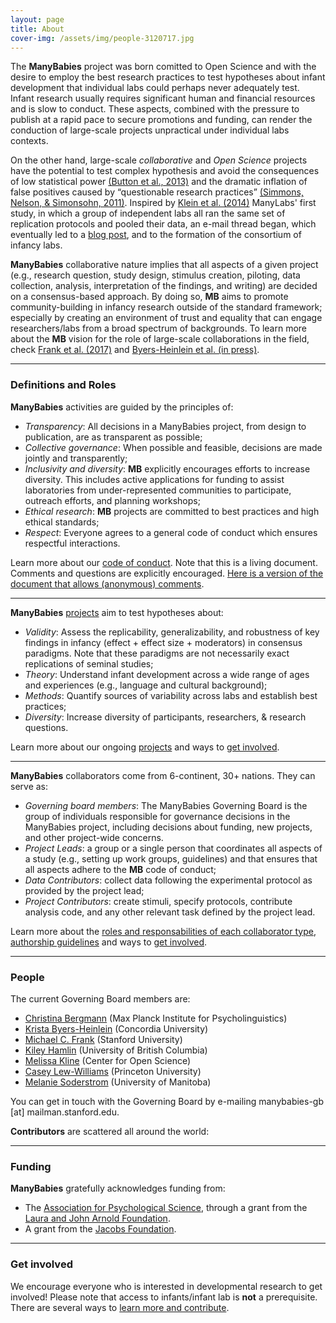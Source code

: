 ```yaml
---
layout: page
title: About
cover-img: /assets/img/people-3120717.jpg
---
```


<!---
To do:
- update funding information?
- map (with governing board members)
  - psa uses flourish: https://public.flourish.studio/visualisation/1103427/
      free if data is public. Do we want that?
      manual update
  - address and latitude/long being recovered automatically with google sheets (geom add-on)
  - make R version? tmap seems to be the way.

Information to come from registration/sign up:
- Number of collaborators and where they come from
- contributors MAP (data from registrations)
 --->

The **ManyBabies** project was born comitted to Open Science and with the desire to employ the best research practices to test hypotheses about infant development that individual labs could perhaps never adequately test. Infant research usually requires significant human and financial resources and is slow to conduct. These aspects, combined with the pressure to publish at a rapid pace to secure promotions and funding, can render the conduction of large-scale projects unpractical under individual labs contexts.

On the other hand, large-scale *collaborative* and *Open Science* projects have the potential to test complex hypothesis and avoid the consequences of low statistical power [(Button et al., 2013)](https://doi.org/10.1038/nrn3475) and the dramatic inflation of false positives caused by “questionable research practices” [(Simmons, Nelson, & Simonsohn, 2011)](https://doi.org/10.1177/0956797611417632). Inspired by [Klein et al. (2014)](http://dx.doi.org/10.1027/1864-9335/a000178) ManyLabs' first study, in which a group of independent labs all ran the same set of replication protocols and pooled their data, an e-mail thread began, which eventually led to a [blog post](https://babieslearninglanguage.blogspot.com/2015/12/the-manybabies-project.html), and to the formation of the consortium of infancy labs.

**ManyBabies** collaborative nature implies that all aspects of a given project (e.g., research question, study design, stimulus creation, piloting, data collection, analysis, interpretation of the findings, and writing) are decided on a consensus-based approach. By doing so, **MB** aims to promote community-building in infancy research outside of the standard framework; especially by creating an environment of trust and equality that can engage researchers/labs from a broad spectrum of backgrounds. To learn more about the **MB** vision for the role of large-scale collaborations in the field, check [Frank et al. (2017)](https://psyarxiv.com/27b43/) and [Byers-Heinlein et al. (in press)](https://psyarxiv.com/dmhk2/).

***

### Definitions and Roles

**ManyBabies** activities are guided by the principles of:
* *Transparency*: All decisions in a ManyBabies project, from design to publication, are as transparent as possible;
* *Collective governance*: When possible and feasible, decisions are made jointly and transparently;
* *Inclusivity and diversity*: **MB** explicitly encourages efforts to increase diversity. This includes active applications for funding to assist laboratories from under-represented communities to participate, outreach efforts, and planning workshops;
* *Ethical research*: **MB** projects are committed to best practices and high ethical standards;
* *Respect*: Everyone agrees to a general code of conduct which ensures respectful interactions.

Learn more about our [code of conduct](https://docs.google.com/document/d/1UYSevbWnBQwd_eaBe1oKkOBX-8sMsBfiPz2kwNp7Ttc/export?format=pdf).
Note that this is a living document. Comments and questions are explicitly encouraged. [Here is a version of the document that allows (anonymous) comments](https://docs.google.com/document/d/1UYSevbWnBQwd_eaBe1oKkOBX-8sMsBfiPz2kwNp7Ttc/edit).

***

**ManyBabies** [projects]({{site.baseurl}}/projects/) aim to test hypotheses about:
* *Validity*: Assess the replicability, generalizability, and robustness of key findings in infancy (effect + effect size + moderators) in consensus paradigms. Note that these paradigms are not necessarily exact replications of seminal studies;
* *Theory*: Understand infant development across a wide range of ages and experiences (e.g., language and cultural background);
* *Methods*: Quantify sources of variability across labs and establish best practices;
* *Diversity*: Increase diversity of participants, researchers, & research questions.

Learn more about our ongoing [projects]({{site.baseurl}}/projects/) and ways to [get involved]({{site.baseurl}}/get_involved/).

***

<!-- data from code of conduct -->
**ManyBabies** collaborators come from 6-continent, 30+ nations. They can serve as:
* *Governing board members*: The ManyBabies Governing Board is the group of individuals responsible for governance decisions in the ManyBabies project, including decisions about funding, new projects, and other project-wide concerns.
* *Project Leads*: a group or a single person that coordinates all aspects of a study (e.g., setting up work groups, guidelines) and that ensures that all aspects adhere to the **MB** code of conduct;
* *Data Contributors*: collect data following the experimental protocol as provided by the project lead;
* *Project Contributors*: create stimuli, specify protocols, contribute analysis code, and any other relevant task defined by the project lead.

Learn more about the [roles and responsabilities of each collaborator type](https://docs.google.com/document/d/1UYSevbWnBQwd_eaBe1oKkOBX-8sMsBfiPz2kwNp7Ttc/export?format=pdf), [authorship guidelines]({{site.baseurl}}/authorship/) and ways to [get involved]({{site.baseurl}}/get_involved/).

***

### People

The current Governing Board members are:
+ [Christina Bergmann](https://www.mpi.nl/people/bergmann-christina) (Max Planck Institute for Psycholinguistics)
+ [Krista Byers-Heinlein](https://www.concordia.ca/artsci/psychology/faculty.html?fpid=krista-byers-heinlein) (Concordia University)
+ [Michael C. Frank](https://web.stanford.edu/~mcfrank/) (Stanford University)
+ [Kiley Hamlin](https://psych.ubc.ca/profile/kiley-hamlin/) (University of British Columbia)
+ [Melissa Kline](https://osf.io/d5mks/) (Center for Open Science)
+ [Casey Lew-Williams](https://psych.princeton.edu/person/casey-lew-williams) (Princeton University)
+ [Melanie Soderstrom](https://home.cc.umanitoba.ca/~soderstr/) (University of Manitoba)

You can get in touch with the Governing Board by e-mailing manybabies-gb [at] mailman.stanford.edu.

**Contributors** are scattered all around the world:
<!-- from flourish -->
<div class="flourish-embed flourish-map" data-src="visualisation/2362473" data-url="https://flo.uri.sh/visualisation/2362473/embed"><script src="https://public.flourish.studio/resources/embed.js"></script></div>

***

### Funding

**ManyBabies** gratefully acknowledges funding from:
+ The [Association for Psychological Science](https://www.psychologicalscience.org), through a grant from the [Laura and John Arnold Foundation](http://www.laaf.org/ljaf).
+ A grant from the [Jacobs Foundation](https://jacobsfoundation.org).

***

### Get involved

We encourage everyone who is interested in developmental research to get involved! Please note that access to infants/infant lab is **not** a prerequisite. There are several ways to [learn more and contribute]({{site.baseurl}}/get_involved/).
